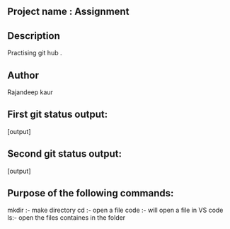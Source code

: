 ## Project name : Assignment
## Description 
Practising git hub .
## Author 
Rajandeep kaur

## First git status output:

[output]

## Second git status output:

[output]

## Purpose of the following commands:
 mkdir :- make directory
 cd :- open a file
 code :- will open a file in VS code
 ls:- open the files containes in the folder